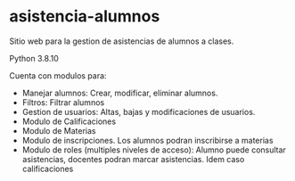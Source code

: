 # asistencia-alumnos
Sitio web para la gestion de asistencias de alumnos a clases.

Python 3.8.10

Cuenta con modulos para:
* Manejar alumnos: Crear, modificar, eliminar alumnos.
* Filtros: Filtrar alumnos
* Gestion de usuarios: Altas, bajas y modificaciones de usuarios.
* Modulo de Calificaciones
* Modulo de Materias
* Modulo de inscripciones. Los alumnos podran inscribirse a materias
* Modulo de roles (multiples niveles de acceso): Alumno puede consultar asistencias, docentes podran marcar asistencias. Idem caso calificaciones
